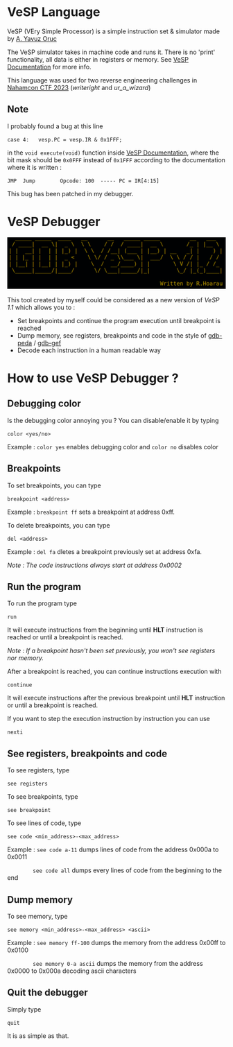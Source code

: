 # VeSP Language

VeSP (VEry Simple Processor) is a simple instruction set & simulator made by [A. Yavuz Oruc](https://user.eng.umd.edu/~yavuz/)

The VeSP simulator takes in machine code and runs it. There is no 'print' functionality, all data
is either in registers or memory. See [VeSP Documentation](https://user.eng.umd.edu/~yavuz/teaching/courses/enee350/vesp-source-code/vesp1.0.htm) for more info.

This language was used for two reverse engineering challenges in [Nahamcon CTF 2023](https://ctftime.org/event/2023/) (*writeright* and *ur_a_wizard*)

## Note

I probably found a bug at this line
```
case 4:   vesp.PC = vesp.IR & 0x1FFF;
```
in the `void execute(void)` function inside [VeSP Documentation](https://user.eng.umd.edu/~yavuz/teaching/courses/enee350/vesp-source-code/vesp1.0.htm), where the bit mask should be `0x0FFF` instead of `0x1FFF` according to the documentation where it is written : 
```
JMP  Jump        Opcode: 100  ----- PC = IR[4:15]
```
This bug has been patched in my debugger.

# VeSP Debugger

![title](images/title.png)

This tool created by myself could be considered as a new version of *VeSP 1.1* which allows you to :
  - Set breakpoints and continue the program execution until breakpoint is reached
  - Dump memory, see registers, breakpoints and code in the style of [gdb-peda](https://github.com/longld/peda) / [gdb-gef](https://github.com/hugsy/gef)   
  - Decode each instruction in a human readable way

# How to use VeSP Debugger ?
## Debugging color
Is the debugging color annoying you ? You can disable/enable it by typing
```
color <yes/no>
```
Example : `color yes` enables debugging color and `color no` disables color

## Breakpoints
To set breakpoints, you can type
```
breakpoint <address>
```
Example : `breakpoint ff` sets a breakpoint at address 0xff.

To delete breakpoints, you can type
```
del <address>
```
Example : `del fa` dletes a breakpoint previously set at address 0xfa.

*Note : The code instructions always start at address 0x0002* 

## Run the program
To run the program type
```
run
```
It will execute instructions from the beginning until **HLT** instruction is reached or until a breakpoint is reached.

*Note : If a breakpoint hasn't been set previously, you won't see registers nor memory.* 

After a breakpoint is reached, you can continue instructions execution with
```
continue
```
It will execute instructions after the previous breakpoint until **HLT** instruction or until a breakpoint is reached.

If you want to step the execution instruction by instruction you can use
```
nexti
```

## See registers, breakpoints and code

To see registers, type
```
see registers
```

To see breakpoints, type
```
see breakpoint
```

To see lines of code, type
```
see code <min_address>-<max_address>
```
Example : `see code a-11` dumps lines of code from the address 0x000a to 0x0011

&nbsp;&nbsp;&nbsp;&nbsp;&nbsp;&nbsp;&nbsp;&nbsp;&nbsp;&nbsp;&nbsp;&nbsp;&nbsp;&nbsp;&nbsp;`see code all` dumps every lines of code from the beginning to the end

## Dump memory

To see memory, type
```
see memory <min_address>-<max_address> <ascii>
```
Example : `see memory ff-100` dumps the memory from the address 0x00ff to 0x0100

&nbsp;&nbsp;&nbsp;&nbsp;&nbsp;&nbsp;&nbsp;&nbsp;&nbsp;&nbsp;&nbsp;&nbsp;&nbsp;&nbsp;&nbsp;`see memory 0-a ascii` dumps the memory from the address 0x0000 to 0x000a decoding ascii characters
          
## Quit the debugger
Simply type
```
quit
```
It is as simple as that.
